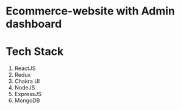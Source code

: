 # Ecommerce-website with Admin dashboard

# Tech Stack

1. ReactJS
2. Redux
3. Chakra UI
4. NodeJS
5. ExpressJS
6. MongoDB
